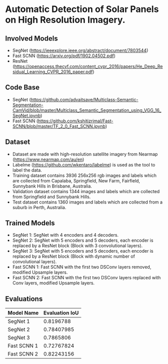# Automatic Detection of Solar Panels on High Resolution Imagery.
## Involved Models 
- SegNet (https://ieeexplore.ieee.org/abstract/document/7803544)
- Fast SCNN (https://arxiv.org/pdf/1902.04502.pdf)
- ResNet (https://openaccess.thecvf.com/content_cvpr_2016/papers/He_Deep_Residual_Learning_CVPR_2016_paper.pdf)
## Code Base
- SegNet (https://github.com/advaitsave/Multiclass-Semantic-Segmentation-CamVid/blob/master/Multiclass_Semantic_Segmentation_using_VGG_16_SegNet.ipynb)
- Fast SCNN (https://github.com/kshitizrimal/Fast-SCNN/blob/master/TF_2_0_Fast_SCNN.ipynb)
## Dataset
- Dataset are made with high-resolution satellite imagery from Nearmap (https://www.nearmap.com/au/en)
- Labelme (https://github.com/wkentaro/labelme) is used as the tool to label the data.
- Training dataset contains 3936 256x256 rgb images and labels which are collected
from Capalaba, Springfield, New Farm, Fairfield, Sunnybank Hills in Brisbane, Australia.
- Validation dataset contains 1344 images and labels which are collected from
Springfield and Sunnybank Hills.
- Test dataset contains 1360 images and labels which are collected from a suburb in Perth, Australia.
## Trained Models 
- SegNet 1: SegNet with 4 encoders and 4 decoders.
- SegNet 2: SegNet with 5 encoders and 5 decoders, each encoder is replaced by a ResNet block (Block with 3 convolutional layers).
- SegNet 3: SegNet with 5 encoders and 5 decoders, each encoder is replaced by a ResNet block (Block with dynamic number of convolutional layers).
- Fast SCNN 1: Fast SCNN with the first two DSConv layers removed, modified Upsample layers.
- Fast SCNN 2: Fast SCNN with the first two DSConv layers replaced with Conv layers, modified Upsample layers. 
## Evaluations
|Model Name|Evaluation IoU| 
|---|---|
|SegNet 1|0.8196788|
|SegNet 2|0.78407985|
|SegNet 3|0.7865806|
|Fast SCNN 1|0.72767824|
|Fast SCNN 2|0.82243156|

